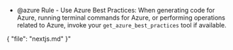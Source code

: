 - @azure Rule - Use Azure Best Practices: When generating code for Azure, running terminal commands for Azure, or performing operations related to Azure, invoke your `get_azure_best_practices` tool if available.

{
"file": "nextjs.md"
}"